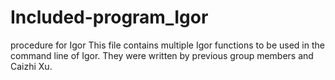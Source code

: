 # Included-program_Igor
procedure for Igor
This file contains multiple Igor functions to be used in the command line of Igor. They were written by previous group members and Caizhi Xu. 
